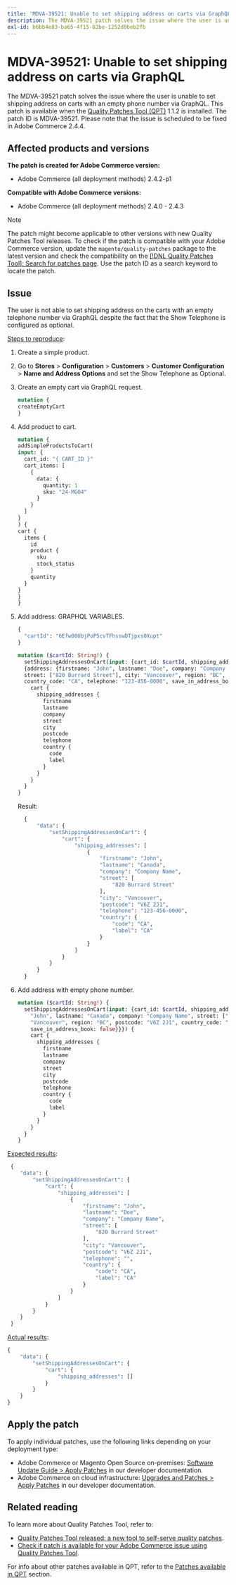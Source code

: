```yaml
---
title: 'MDVA-39521: Unable to set shipping address on carts via GraphQL'
description: The MDVA-39521 patch solves the issue where the user is unable to set shipping address on carts with an empty phone number via GraphQL. This patch is available when the [Quality Patches Tool (QPT)](/help/announcements/adobe-commerce-announcements/magento-quality-patches-released-new-tool-to-self-serve-quality-patches.md) 1.1.2 is installed. The patch ID is MDVA-39521. Please note that the issue is scheduled to be fixed in Adobe Commerce 2.4.4.
exl-id: b6bb4e83-ba65-4f15-82be-1252d9beb2fb
---
```

# MDVA-39521: Unable to set shipping address on carts via GraphQL

The MDVA-39521 patch solves the issue where the user is unable to set shipping address on carts with an empty phone number via GraphQL. This patch is available when the [Quality Patches Tool (QPT)](/help/announcements/adobe-commerce-announcements/magento-quality-patches-released-new-tool-to-self-serve-quality-patches.md) 1.1.2 is installed. The patch ID is MDVA-39521. Please note that the issue is scheduled to be fixed in Adobe Commerce 2.4.4.

## Affected products and versions

**The patch is created for Adobe Commerce version:**

* Adobe Commerce (all deployment methods) 2.4.2-p1

**Compatible with Adobe Commerce versions:**

* Adobe Commerce (all deployment methods) 2.4.0 - 2.4.3

>[!NOTE]
>
>The patch might become applicable to other versions with new Quality Patches Tool releases. To check if the patch is compatible with your Adobe Commerce version, update the `magento/quality-patches` package to the latest version and check the compatibility on the [[!DNL Quality Patches Tool]: Search for patches page](https://devdocs.magento.com/quality-patches/tool.html#patch-grid). Use the patch ID as a search keyword to locate the patch.

## Issue

The user is not able to set shipping address on the carts with an empty telephone number via GraphQL despite the fact that the Show Telephone is configured as optional.

<u>Steps to reproduce</u>:

1. Create a simple product.
1. Go to **Stores** > **Configuration** > **Customers** > **Customer Configuration** > **Name and Address Options** and set the Show Telephone as Optional.
1. Create an empty cart via GraphQL request.

    ```GraphQL
    mutation {
    createEmptyCart
    }
    ```

1. Add product to cart.

    ```GraphQL
    mutation {
    addSimpleProductsToCart(
    input: {
      cart_id: "{ CART_ID }"
      cart_items: [
        {
          data: {
            quantity: 1
            sku: "24-MG04"
          }
        }
      ]
    }
    ) {
    cart {
      items {
        id
        product {
          sku
          stock_status
        }
        quantity
      }
    }
    }
    }
    ```

1. Add address: GRAPHQL VARIABLES.

    ```GraphQL
    {
      "cartId": "6Efw00UbjPoP5cvTFhsswDTjpxs0Xupt"
    }
    ```

    ```GraphQL
    mutation ($cartId: String!) {
      setShippingAddressesOnCart(input: {cart_id: $cartId, shipping_addresses:
      {address: {firstname: "John", lastname: "Doe", company: "Company Name",
      street: ["820 Burrard Street"], city: "Vancouver", region: "BC", postcode: "V6Z 2J1",
      country_code: "CA", telephone: "123-456-0000", save_in_address_book: false}}}) {
        cart {
          shipping_addresses {
            firstname
            lastname
            company
            street
            city
            postcode
            telephone
            country {
              code
              label
            }
          }
        }
      }
    }
    ```

    Result:

    ```GraphQL
      {
          "data": {
              "setShippingAddressesOnCart": {
                  "cart": {
                      "shipping_addresses": [
                          {
                              "firstname": "John",
                              "lastname": "Canada",
                              "company": "Company Name",
                              "street": [
                                  "820 Burrard Street"
                              ],
                              "city": "Vancouver",
                              "postcode": "V6Z 2J1",
                              "telephone": "123-456-0000",
                              "country": {
                                  "code": "CA",
                                  "label": "CA"
                              }
                          }
                      ]
                  }
              }
          }
      }
    ```

1. Add address with empty phone number.

    ```GraphQL
    mutation ($cartId: String!) {
      setShippingAddressesOnCart(input: {cart_id: $cartId, shipping_addresses: {address: {firstname:
        "John", lastname: "Canada", company: "Company Name", street: ["820 Burrard Street"], city:
        "Vancouver", region: "BC", postcode: "V6Z 2J1", country_code: "CA", telephone: "123-456-0000",
        save_in_address_book: false}}}) {
        cart {
          shipping_addresses {
            firstname
            lastname
            company
            street
            city
            postcode
            telephone
            country {
              code
              label
            }
          }
        }
      }
    }
    ```

<u>Expected results</u>:

```GraphQL
 {
    "data": {
        "setShippingAddressesOnCart": {
            "cart": {
                "shipping_addresses": [
                    {
                        "firstname": "John",
                        "lastname": "Doe",
                        "company": "Company Name",
                        "street": [
                            "820 Burrard Street"
                        ],
                        "city": "Vancouver",
                        "postcode": "V6Z 2J1",
                        "telephone": "",
                        "country": {
                            "code": "CA",
                            "label": "CA"
                        }
                    }
                ]
            }
        }
    }
 }
```

<u>Actual results</u>:

```GraphQL
{
    "data": {
        "setShippingAddressesOnCart": {
            "cart": {
                "shipping_addresses": []
            }
        }
    }
}
```

## Apply the patch

To apply individual patches, use the following links depending on your deployment type:

* Adobe Commerce or Magento Open Source on-premises: [Software Update Guide > Apply Patches](https://devdocs.magento.com/guides/v2.4/comp-mgr/patching/mqp.html) in our developer documentation.
* Adobe Commerce on cloud infrastructure: [Upgrades and Patches > Apply Patches](https://devdocs.magento.com/cloud/project/project-patch.html) in our developer documentation.

## Related reading

To learn more about Quality Patches Tool, refer to:

* [Quality Patches Tool released: a new tool to self-serve quality patches](/help/announcements/adobe-commerce-announcements/magento-quality-patches-released-new-tool-to-self-serve-quality-patches.md).
* [Check if patch is available for your Adobe Commerce issue using Quality Patches Tool](/help/support-tools/patches-available-in-qpt-tool/check-patch-for-magento-issue-with-magento-quality-patches.md).

For info about other patches available in QPT, refer to the [Patches available in QPT](https://support.magento.com/hc/en-us/sections/360010506631-Patches-available-in-MQP-tool-) section.
